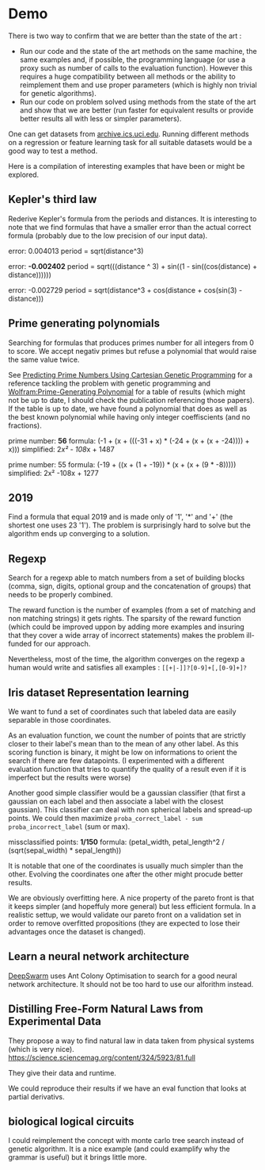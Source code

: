 # Demo

There is two way to confirm that we are better than the state of the art :
- Run our code and the state of the art methods on the same machine, the same examples and, if possible, the programming language (or use a proxy such as number of calls to the evaluation function).
However this requires a huge compatibility between all methods or the ability to reimplement them and use proper parameters (which is highly non trivial for genetic algorithms).
- Run our code on problem solved using methods from the state of the art and show that we are better (run faster for equivalent results or provide better results all with less or simpler parameters).

One can get datasets from [archive.ics.uci.edu](https://archive.ics.uci.edu/ml/datasets.php).
Running different methods on a regression or feature learning task for all suitable datasets would be a good way to test a method.

Here is a compilation of interesting examples that have been or might be explored.

## Kepler's third law

Rederive Kepler's formula from the periods and distances.
It is interesting to note that we find formulas that have a smaller error than the actual correct formula (probably due to the low precision of our input data).

error: 0.004013
period = sqrt(distance^3)

error: **-0.002402**
period = sqrt(((distance ^ 3) + sin((1 - sin((cos(distance) + distance))))))

error: -0.002729
period = sqrt(distance^3 + cos(distance + cos(sin(3) - distance)))

## Prime generating polynomials

Searching for formulas that produces primes number for all integers from 0 to score.
We accept negativ primes but refuse a polynomial that would raise the same value twice.

See [Predicting Prime Numbers Using Cartesian Genetic Programming]() for a reference tackling the problem with genetic programming and [Wolfram:Prime-Generating Polynomial](http://mathworld.wolfram.com/Prime-GeneratingPolynomial.html) for a table of results (which might not be up to date, I should check the publication referencing those papers).
If the table is up to date, we have found a polynomial that does as well as the best known polynomial while having only integer coeffiscients (and no fractions).

prime number: **56**
formula: (-1 + (x + (((-31 + x) * (-24 + (x + (x + -24)))) + x)))
simplified: 2*x² - 108*x + 1487

prime number: 55
formula: (-19 + ((x + (1 + -19)) * (x + (x + (9 * -8))))) 
simplified: 2x² -108x + 1277

## 2019

Find a formula that equal 2019 and is made only of '1', '*' and '+' (the shortest one uses 23 '1').
The problem is surprisingly hard to solve but the algorithm ends up converging to a solution.

## Regexp

Search for a regexp able to match numbers from a set of building blocks (comma, sign, digits, optional group and the concatenation of groups) that needs to be properly combined.

The reward function is the number of examples (from a set of matching and non matching strings) it gets rights.
The sparsity of the reward function (which could be improved uppon by adding more examples and insuring that they cover a wide array of incorrect statements) makes the problem ill-funded for our approach.

Nevertheless, most of the time, the algorithm converges on the regexp a human would write and satisfies all examples : `[[+|-]]?[0-9]+[,[0-9]+]?`

## Iris dataset Representation learning

We want to fund a set of coordinates such that labeled data are easily separable in those coordinates.

As an evaluation function, we count the number of points that are strictly closer to their label's mean than to the mean of any other label.
As this scoring function is binary, it might be low on informations to orient the search if there are few datapoints.
(I experimented with a different evaluation function that tries to quantify the quality of a result even if it is imperfect but the results were worse)

Another good simple classifier would be a gaussian classifier (that first a gaussian on each label and then associate a label with the closest gaussian).
This classifier can deal with non spherical labels and spread-up points.
We could then maximize `proba_correct_label - sum proba_incorrect_label` (sum or max).

missclassified points: **1/150**
formula: (petal_width, petal_length^2 / (sqrt(sepal_width) * sepal_length))

It is notable that one of the coordinates is usually much simpler than the other.
Evolving the coordinates one after the other might procude better results.

We are obviously overfitting here.
A nice property of the pareto front is that it keeps simpler (and hopeffuly more general) but less efficient formula.
In a realistic settup, we would validate our pareto front on a validation set in order to remove overfitted propositions (they are expected to lose their advantages once the dataset is changed).

## Learn a neural network architecture

[DeepSwarm](https://github.com/Pattio/DeepSwarm) uses Ant Colony Optimisation to search for a good neural network architecture. It should not be too hard to use our alforithm instead.

## Distilling Free-Form Natural Laws from Experimental Data

They propose a way to find natural law in data taken from physical systems (which is very nice).
https://science.sciencemag.org/content/324/5923/81.full

They give their data and runtime.

We could reproduce their results if we have an eval function that looks at partial derivativs.

## biological logical circuits

I could reimplement the concept with monte carlo tree search instead of genetic algorithm.
It is a nice example (and could examplify why the grammar is useful) but it brings little more.
